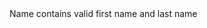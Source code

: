 <?xml version='1.0' encoding='UTF-8'?>
<copyRulesNode ruleType="Validity Rule" ruleTypeLabel="Validity Rule" name="Full Name" elemId="12059711" inputColumn="Input column containing Explanation" code="cp_exp_full_name" type="CopyRule">
	<description>Name contains valid first name and last name</description>
	<ruleExplanationWrapper>
		<ruleExplanationNode description="Name contains unknown word" elemId="12059712" code="NAME_UNKNOWN_WORD"/>
		<ruleExplanationNode description="Initial instead of first name" elemId="12060149" code="NAME_INITIAL_FOUND"/>
		<ruleExplanationNode description="Name contains title" elemId="12060151" code="NAME_TITLE_REMOVED"/>
	</ruleExplanationWrapper>
</copyRulesNode>